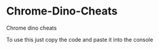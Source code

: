 # Chrome-Dino-Cheats
Chrome dino cheats

To use this just copy the code and paste it into the console
